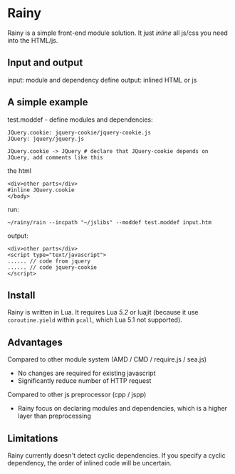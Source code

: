 # Rainy

Rainy is a simple front-end module solution. It just *inline* all js/css you need into the HTML/js.

## Input and output

input: module and dependency define
output: inlined HTML or js

## A simple example

test.moddef - define modules and dependencies:

	JQuery.cookie: jquery-cookie/jquery-cookie.js
	JQuery: jquery/jquery.js
	
	JQuery.cookie -> JQuery # declare that JQuery-cookie depends on JQuery, add comments like this

the html

	<div>other parts</div>
	#inline JQuery.cookie
	</body>

run:

	~/rainy/rain --incpath "~/jslibs" --moddef test.moddef input.htm

output:

	<div>other parts</div>
	<script type="text/javascript">
	...... // code from jquery
	...... // code jquery-cookie
	</script>

## Install

Rainy is written in Lua. It requires Lua *5.2* or luajit (because it use `coroutine.yield` within `pcall`, which Lua 5.1 not supported).

## Advantages

Compared to other module system (AMD / CMD / require.js / sea.js)

* No changes are required for existing javascript
* Significantly reduce number of HTTP request

Compared to other js preprocessor (cpp / jspp)

* Rainy focus on declaring modules and dependencies, which is a higher layer than preprocessing

## Limitations

Rainy currently doesn't detect cyclic dependencies. If you specify a cyclic dependency, the order of inlined code will be uncertain.

